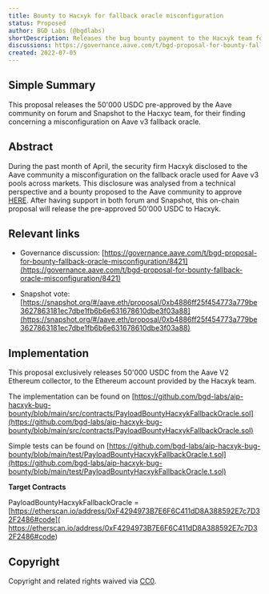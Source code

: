 ```yaml
---
title: Bounty to Hacxyk for fallback oracle misconfiguration
status: Proposed
author: BGD Labs (@bgdlabs)
shortDescription: Releases the bug bounty payment to the Hacxyk team for their finding on the fallback oracle of Aave v3
discussions: https://governance.aave.com/t/bgd-proposal-for-bounty-fallback-oracle-misconfiguration/8421
created: 2022-07-05
---
```


## Simple Summary

This proposal releases the 50'000 USDC pre-approved by the Aave community on forum and Snapshot to the Hacxyc team, for their finding concerning a misconfiguration on Aave v3 fallback oracle.

## Abstract

During the past month of April, the security firm Hacxyk disclosed to the Aave community a misconfiguration on the fallback oracle used for Aave v3 pools across markets.
This disclosure was analysed from a technical perspective and a bounty proposed to the Aave community to approve [HERE](https://governance.aave.com/t/bgd-proposal-for-bounty-fallback-oracle-misconfiguration/8421).
After having support in both forum and Snapshot, this on-chain proposal will release the pre-approved 50'000 USDC to Hacxyk.


## Relevant links

- Governance discussion: [https://governance.aave.com/t/bgd-proposal-for-bounty-fallback-oracle-misconfiguration/8421](https://governance.aave.com/t/bgd-proposal-for-bounty-fallback-oracle-misconfiguration/8421)

- Snapshot vote: [https://snapshot.org/#/aave.eth/proposal/0xb4886ff25f454773a779be3627863181ec7dbe1fb6b6e631678610dbe3f03a88](https://snapshot.org/#/aave.eth/proposal/0xb4886ff25f454773a779be3627863181ec7dbe1fb6b6e631678610dbe3f03a88)

## Implementation

This proposal exclusively releases 50'000 USDC from the Aave V2 Ethereum collector, to the Ethereum account provided by the Hacxyk team.

The implementation can be found on [https://github.com/bgd-labs/aip-hacxyk-bug-bounty/blob/main/src/contracts/PayloadBountyHacxykFallbackOracle.sol](https://github.com/bgd-labs/aip-hacxyk-bug-bounty/blob/main/src/contracts/PayloadBountyHacxykFallbackOracle.sol)

Simple tests can be found on [https://github.com/bgd-labs/aip-hacxyk-bug-bounty/blob/main/test/PayloadBountyHacxykFallbackOracle.t.sol](https://github.com/bgd-labs/aip-hacxyk-bug-bounty/blob/main/test/PayloadBountyHacxykFallbackOracle.t.sol)

**Target Contracts**

PayloadBountyHacxykFallbackOracle = [https://etherscan.io/address/0xF4294973B7E6F6C411dD8A388592E7c7D32F2486#code](
https://etherscan.io/address/0xF4294973B7E6F6C411dD8A388592E7c7D32F2486#code)

## Copyright

Copyright and related rights waived via [CC0](https://creativecommons.org/publicdomain/zero/1.0/).
